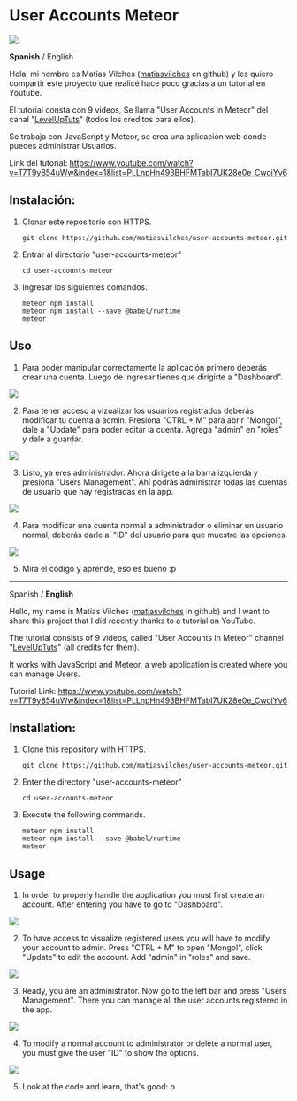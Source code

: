 User Accounts Meteor
=============

![](img/users-home.png)

**Spanish** / English

Hola, mi nombre es Matías Vilches ([matiasvilches](https://github.com/matiasvilches) en github) y les quiero compartir este proyecto que realicé hace poco gracias a un tutorial en Youtube.

El tutorial consta con 9 videos, Se llama "User Accounts in Meteor" del canal "[LevelUpTuts](https://www.youtube.com/channel/UCyU5wkjgQYGRB0hIHMwm2Sg)" (todos los creditos para ellos).

Se trabaja con JavaScript y Meteor, se crea una aplicación web donde puedes administrar Usuarios.

Link del tutorial: https://www.youtube.com/watch?v=T7T9y854uWw&index=1&list=PLLnpHn493BHFMTabI7UK28e0e_CwoiYv6

Instalación:
------------
1. Clonar este repositorio con HTTPS.
  	```
  	git clone https://github.com/matiasvilches/user-accounts-meteor.git
  	```

2. Entrar al directorio "user-accounts-meteor"
  	```
  	cd user-accounts-meteor
  	```

3. Ingresar los siguientes comandos.
  	```
  	meteor npm install
  	meteor npm install --save @babel/runtime
  	meteor
  	```

Uso
----

1. Para poder manipular correctamente la aplicación primero deberás crear una cuenta. Luego de ingresar tienes que dirigirte a "Dashboard".

![](img/users-1.png)

2. Para tener acceso a vizualizar los usuarios registrados deberás modificar tu cuenta a admin. Presiona "CTRL + M" para abrir "Mongol", dale a "Update" para poder editar la cuenta. Agrega "admin" en "roles" y dale a guardar.

![](img/users-2.png)

3. Listo, ya eres administrador. Ahora dirigete a la barra izquierda y presiona "Users Management". Ahí podrás administrar todas las cuentas de usuario que hay registradas en la app.

![](img/users-3.png)

4. Para modificar una cuenta normal a administrador o eliminar un usuario normal, deberás darle al "ID" del usuario para que muestre las opciones.

![](img/users-4.png)

5. Mira el código y aprende, eso es bueno :p

---

Spanish / **English**

Hello, my name is Matías Vilches ([matiasvilches](https://github.com/matiasvilches) in github) and I want to share this project that I did recently thanks to a tutorial on YouTube.

The tutorial consists of 9 videos, called "User Accounts in Meteor" channel "[LevelUpTuts](https://www.youtube.com/channel/UCyU5wkjgQYGRB0hIHMwm2Sg)" (all credits for them).

It works with JavaScript and Meteor, a web application is created where you can manage Users.

Tutorial Link: https://www.youtube.com/watch?v=T7T9y854uWw&index=1&list=PLLnpHn493BHFMTabI7UK28e0e_CwoiYv6

Installation:
------------
1. Clone this repository with HTTPS.
  	```
  	git clone https://github.com/matiasvilches/user-accounts-meteor.git
  	```

2. Enter the directory "user-accounts-meteor"
  	```
  	cd user-accounts-meteor
  	```

3. Execute the following commands.
    ```
    meteor npm install
    meteor npm install --save @babel/runtime
    meteor
    ```

Usage
----

1. In order to properly handle the application you must first create an account. After entering you have to go to "Dashboard".

![](img/users-1.png)

2. To have access to visualize registered users you will have to modify your account to admin. Press "CTRL + M" to open "Mongol", click "Update" to edit the account. Add "admin" in "roles" and save.

![](img/users-2.png)

3. Ready, you are an administrator. Now go to the left bar and press "Users Management". There you can manage all the user accounts registered in the app.

![](img/users-3.png)

4. To modify a normal account to administrator or delete a normal user, you must give the user "ID" to show the options.

![](img/users-4.png)

5. Look at the code and learn, that's good: p
